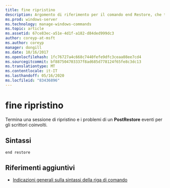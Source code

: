 ```yaml
---
title: fine ripristino
description: Argomento di riferimento per il comando end Restore, che termina una sessione di ripristino e genera un evento **PostRestore** per gli autori di.
ms.prod: windows-server
ms.technology: manage-windows-commands
ms.topic: article
ms.assetid: 67ce83ec-a51e-4d1f-a182-d84ded999dc3
author: coreyp-at-msft
ms.author: coreyp
manager: dongill
ms.date: 10/16/2017
ms.openlocfilehash: 1fc76727a4c668c7440fefe9dfc3ceaa08ee7cd4
ms.sourcegitcommit: bf887504703337f8ad685d778124f65fe8c3dc13
ms.translationtype: MT
ms.contentlocale: it-IT
ms.lasthandoff: 05/16/2020
ms.locfileid: "83436896"
---
```

# <a name="end-restore"></a>fine ripristino

Termina una sessione di ripristino e i problemi di un **PostRestore** eventi per gli scrittori coinvolti.

## <a name="syntax"></a>Sintassi

```
end restore
```

## <a name="additional-references"></a>Riferimenti aggiuntivi

- [Indicazioni generali sulla sintassi della riga di comando](command-line-syntax-key.md)